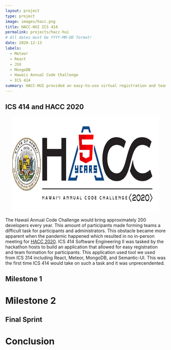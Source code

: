 ```yaml
---
layout: project
type: project
image: images/hacc.png
title: HACC-HUI ICS 414
permalink: projects/hacc-hui
# All dates must be YYYY-MM-DD format!
date: 2020-12-13
labels:
  - Meteor
  - React
  - JSX
  - MongoDB
  - Hawaii Annual Code Challenge
  - ICS 414
summary: HACC-HUI provided an easy-to-use virtual registration and team formation system for the Hawaii Annual Code Challenge 2020.  
---
```


## ICS 414 and HACC 2020

<p align="center">
  <img class ="ui large rounded image" width="460" height="300" src="../images/haccLogo.png">
</p>

The Hawaii Annual Code Challenge would bring approximately 200 developers every year. This amount of participants made forming teams a difficult task for participants and administrators. This obstacle became more apparent when the pandemic happened which resulted in no in-person meeting for [HACC 2020](https://hacc.hawaii.gov/). ICS 414 Software Engineering II was tasked by the hackathon hosts to build an application that allowed for easy registration and team formation for participants. This application used tool we used from ICS 314 including React, Meteor, MongoDB, and Semantic-UI. This was the first time ICS 414 would take on such a task and it was unprecendented. 

## Milestone 1


# Milestone 2


## Final Sprint


# Conclusion
 
